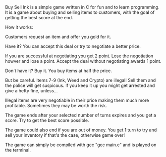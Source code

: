 Buy Sell Ink is a simple game written in C for fun and to learn programming. 
It is a game about buying and selling items to customers, with the goal of getting the best score at the end.

How it works:

Customers request an item and offer you gold for it.  

Have it? You can accept this deal or try to negotiate a better price.  

If you are successful at negotiating you get 2 point. Lose the negotiation howver and lose a point. Accept the deal without negotiating awards 1 point.  

Don't have it? Buy it. You buy items at half the price.  


But be careful. Items 7-9 (Ink, Weed and Crypto) are illegal! Sell them and the police will get suspicous. If you keep it up you might get arrested and give a hefty fine, unless...  

Illegal items are very negotiable in their price making them much more profitable. Sometimes they may be worth the risk.  


The game ends after your selected number of turns expires and you get a score. Try to get the best score possible.   

The game could also end if you are out of money. You get 1 turn to try and sell your inventory if that's the case, otherwise game over!  


The game can simply be compiled with gcc "gcc main.c" and is played on the terminal.  

